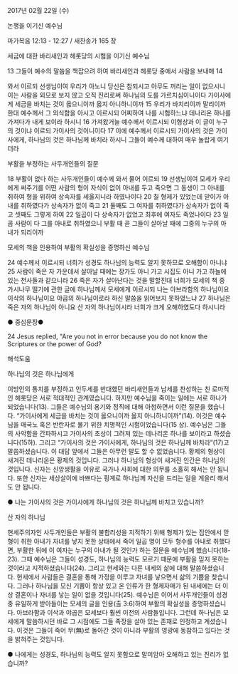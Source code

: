 2017년 02월 22일 (수)

논쟁을 이기신 예수님 



마가복음 12:13 - 12:27 / 새찬송가 165 장


세금에 대한 바리새인과 헤롯당의 시험을 이기신 예수님 

13 그들이 예수의 말씀을 책잡으려 하여 바리새인과 헤롯당 중에서 사람을 보내매 14 

와서 이르되 선생님이여 우리가 아노니 당신은 참되시고 아무도 꺼리는 일이 없으시니 이는 사람을 외모로 보지 않고 오직 진리로써 하나님의 도를 가르치심이니이다 가이사에게 세금을 바치는 것이 옳으니이까 옳지 아니하니이까 15 우리가 바치리이까 말리이까 한대 예수께서 그 외식함을 아시고 이르시되 어찌하여 나를 시험하느냐 데나리온 하나를 가져다가 내게 보이라 하시니 16 가져왔거늘 예수께서 이르시되 이형상과 이 글이 누구의 것이냐 이르되 가이사의 것이니이다 17 이에 예수께서 이르시되 가이사의 것은 가이사에게, 하나님의 것은 하나님께 바치라 하시니 그들이 예수께 대하여 매우 놀랍게 여기더라 

부활을 부정하는 사두개인들의 질문 

18 부활이 없다 하는 사두개인들이 예수께 와서 물어 이르되 19 선생님이여 모세가 우리에게 써주기를 어떤 사람의 형이 자식이 없이 아내를 두고 죽으면 그 동생이 그 아내를 취하여 형을 위하여 상속자를 세울지니라 하였나이다 20 칠 형제가 있었는데 맏이가 아내를 취하였다가 상속자가 없이 죽고 21 둘째도 그 여자를 취하였다가 상속자가 없이 죽고 셋째도 그렇게 하여 22 일곱이 다 상속자가 없었고 최후에 여자도 죽었나이다 23 일곱 사람이 다 그를 아내로 취하였으니 부활 때 곧 그들이 살아날 때에 그중의 누구의 아내가 되리이까 

모세의 책을 인용하여 부활의 확실성을 증명하신 예수님 

24 예수께서 이르시되 너희가 성경도 하나님의 능력도 알지 못하므로 오해함이 아니냐 25 사람이 죽은 자 가운데서 살아날 때에는 장가도 아니 가고 시집도 아니 가고 하늘에 있는 천사들과 같으니라 26 죽은 자가 살아난다는 것을 말할진대 너희가 모세의 책 중 가시나무 떨기에 관한 글에 하나님께서 모세에게 이르시되 나는 아브라함의 하나님이요 이삭의 하나님이요 야곱의 하나님이로라 하신 말씀을 읽어보지 못하였느냐 27 하나님은 죽은 자의 하나님이 아니요 산 자의 하나님이시라 너희가 크게 오해하였도다 하시니라 

● 중심문장● 

24 Jesus replied, "Are you not in error because you do not know the Scriptures or the power of God?

해석도움





하나님의 것은 하나님에게 

이방인의 통치를 부정하고 인두세를 반대했던 바리새인들과 납세를 찬성하는 친 로마적인 헤롯당은 서로 적대적인 관계였습니다. 하지만 예수님을 죽이는 일에는 서로 하나가 되었습니다(13). 그들은 예수님의 용기와 정직에 대해 아첨하면서 이런 질문을 했습니다. “가이사에게 세금을 바치는 것이 옳으니이까 옳지 아니하니이까”(14). 이것은 예수님을 매국노 혹은 반란자로 몰기 위한 치명적인 시험이었습니다(15 상). 예수님은 그들의 사악함을 간파하시고 가이사의 초상이 그려져 있는 데나리온 하나를 보이라고 하셨습니다(15하). 그리고 “가이사의 것은 가이사에게, 하나님의 것은 하나님께 바치라”(17)고 말씀하셨습니다. 이 대답 앞에서 그들은 아무런 말도 할 수 없었습니다. 황제의 형상이 새겨진 데나리온은 황제의 것입니다. 그러나 하나님의 형상이 새겨진 인간은 하나님의 것입니다. 신자는 신앙생활을 이유로 국가나 사회에 대한 의무를 소홀히 해서는 안 됩니다. 또한 신자는 세상살이에 바쁘다는 핑계로 하나님께 자신을 드리는 일을 게을리 해서도 안 됩니다. 

● 나는 가이사의 것은 가이사에게 하나님의 것은 하나님께 바치고 있습니까? 


산 자의 하나님 

현세주의자인 사두개인들은 부활의 불합리성을 지적하기 위해 형제가 있는 집안에서 맏형이 취한 아내가 자녀를 낳지 못한 상태에서 죽어 일곱 명이 모두 형수를 아내로 취했다면, 부활한 뒤에 이 여자는 누구의 아내가 될 것인가 하는 질문을 예수님께 했습니다(18-23). 그때 예수님은 그들이 성경도, 하나님의 능력도 모르기 때문에 부활을 믿지 못하는 것이라고 지적하셨습니다(24). 그리고 현세와는 다른 내세의 삶에 대해 말씀하셨습니다. 현세에서 사람들은 결혼을 통해 가정을 이루고 자녀를 낳으면서 삶의 기쁨을 찾습니다. 그러나 하나님을 모신 기쁨이 항상 있고 온 인류가 한 형제자매가 된 내세에는 더 이상 결혼이나 자녀를 낳는 일이 없을 것입니다(25). 예수님은 이어서 사두개인들이 성경 중 유일하게 받아들이는 모세의 글을 인용(출 3:6)하여 부활의 확실성을 증명하셨습니다. 아브라함과 이삭과 야곱은 모세보다 훨씬 이전의 사람들입니다. 그런데 하나님은 모세에게 말씀하시던 바로 그 시점에도 그들 족장을 살아 있는 존재로 인정하고 계셨습니다. 이것은 그들이 죽어 무(無)로 돌아간 것이 아니라 부활의 영광에 동참하고 있다는 것을 밝혀주는 것입니다. 

● 나에게는 성경도, 하나님의 능력도 알지 못함으로 말미암아 오해하고 있는 진리가 없습니까?